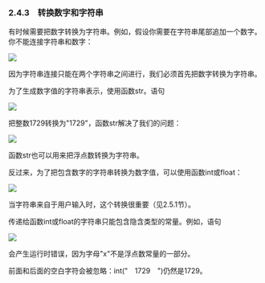   

### 2.4.3　转换数字和字符串

有时候需要把数字转换为字符串。例如，假设你需要在字符串尾部追加一个数字。你不能连接字符串和数字：

![](0-Assets/Epubook/程序员编程语言经典合集（计算机科学丛书5册套装），javapython编程语言含经典教材龙书《编译原理》%20(Bruce%20Eckel%20%20Alfred%20V.%20Aho%20%20Monica%20S.%20Lam%20etc.)%20(Z-Library)/images/image05363.jpeg)

因为字符串连接只能在两个字符串之间进行，我们必须首先把数字转换为字符串。

为了生成数字值的字符串表示，使用函数str。语句

![](../Images/image05364.gif)

把整数1729转换为"1729"，函数str解决了我们的问题：

![](../Images/image05365.gif)

函数str也可以用来把浮点数转换为字符串。

反过来，为了把包含数字的字符串转换为数字值，可以使用函数int或float：

![](../Images/image05366.gif)

当字符串来自于用户输入时，这个转换很重要（见2.5.1节）。

传递给函数int或float的字符串只能包含隐含类型的常量。例如，语句

![](../Images/image05367.gif)

会产生运行时错误，因为字母"x"不是浮点数常量的一部分。

前面和后面的空白字符会被忽略：int("　1729　")仍然是1729。